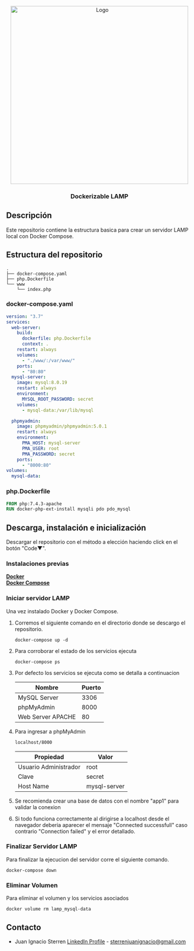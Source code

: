 <p align="center">
  <a href="https://reactjs.org">
    <img src="https://www.alumagubi.co.id/wp-content/uploads/2018/07/lamp_stack.jpg" alt="Logo" width=480 height=auto>
  </a>

<h3 align="center">Dockerizable LAMP</h3>

## 

## Descripción

Este repositorio contiene la estructura basica para crear un servidor LAMP local con Docker Compose.

## 

## Estructura del repositorio

```text
.
├── docker-compose.yaml
├── php.Dockerfile
└── www
    └── index.php
```

### docker-compose.yaml

```yaml
version: "3.7"
services:
  web-server:
    build:
      dockerfile: php.Dockerfile
      context: .
    restart: always
    volumes:
      - "./www/:/var/www/"
    ports:
      - "80:80"
  mysql-server:
    image: mysql:8.0.19
    restart: always
    environment:
      MYSQL_ROOT_PASSWORD: secret
    volumes:
      - mysql-data:/var/lib/mysql

  phpmyadmin:
    image: phpmyadmin/phpmyadmin:5.0.1
    restart: always
    environment:
      PMA_HOST: mysql-server
      PMA_USER: root
      PMA_PASSWORD: secret
    ports:
      - "8000:80"
volumes:
  mysql-data:
```

### php.Dockerfile

```dockerfile
FROM php:7.4.3-apache
RUN docker-php-ext-install mysqli pdo pdo_mysql
```

## 

## Descarga, instalación e inicialización

Descargar el repositorio con el método a elección haciendo click en el botón "Code▼".

### Instalaciones previas

<div>
<a target:"_blank" href="https://docs.docker.com/engine/install/"><b>Docker</b></a>
</div>

<div>
<a target:"_blank" href="https://docs.docker.com/compose/install/"><b>Docker Compose</b></a>
</div>

### 

### Iniciar servidor LAMP

Una vez instalado Docker y Docker Compose.

1. Corremos el siguiente comando en el directorio donde se descargo el repositorio.
   
   ```docker
   docker-compose up -d
   ```

2. Para corroborar el estado de los servicios ejecuta
   
   ```docker
   docker-compose ps
   ```

3. Por defecto los servicios se ejecuta como se detalla a continuacion 
   
   | Nombre            | Puerto |
   | ----------------- | ------ |
   | MySQL Server      | 3306   |
   | phpMyAdmin        | 8000   |
   | Web Server APACHE | 80     |

4. Para ingresar a phpMyAdmin
   
   ```bash
   localhost/8000
   ```
   
   | Propiedad             | Valor        |
   | --------------------- | ------------ |
   | Usuario Administrador | root         |
   | Clave                 | secret       |
   | Host Name             | mysql-server |

5. Se recomienda crear una base de datos con el nombre "app1" para validar la conexion

6. Si todo funciona correctamente al dirigirse a localhost desde el navegador deberia aparecer el mensaje "Connected successfull" caso contrario "Connection failed" y el error detallado.

### 

### Finalizar Servidor LAMP

Para finalizar la ejecucion del servidor corre el siguiente comando.

```docker
docker-compose down
```

### 

### Eliminar Volumen

Para eliminar el volumen y los servicios asociados

```docker
docker volume rm lamp_mysql-data
```


## Contacto

- Juan Ignacio Sterren [LinkedIn Profile](https://www.linkedin.com/in/sterrenjuan/) - sterrenjuanignacio@gmail.com
